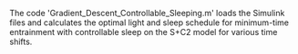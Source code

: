 The code 'Gradient_Descent_Controllable_Sleeping.m' loads the Simulink files and calculates the optimal light and sleep schedule for minimum-time entrainment with controllable sleep on the S+C2 model for various time shifts.
